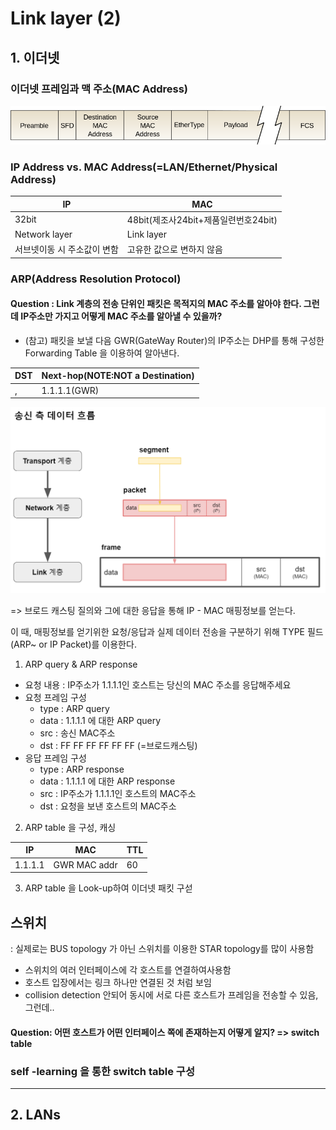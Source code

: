 # Link layer (2)

## 1. 이더넷

### 이더넷 프레임과 맥 주소(MAC Address)

![이미지](./image/ethernet_frame.png)

### IP Address vs. MAC Address(=LAN/Ethernet/Physical Address)

|IP | MAC|
|---|----|
|32bit|48bit(제조사24bit+제품일련번호24bit)|
|Network layer|Link layer|
|서브넷이동 시 주소값이 변함|고유한 값으로 변하지 않음|

### ARP(Address Resolution Protocol)

#### Question : Link 계층의 전송 단위인 패킷은 목적지의 MAC 주소를 알아야 한다. 그런데 IP주소만 가지고 어떻게 MAC 주소를 알아낼 수 있을까?

* (참고) 패킷을 보낼 다음 GWR(GateWay Router)의 IP주소는 DHP를 통해 구성한 Forwarding Table 을 이용하여 알아낸다.

|DST|Next-hop(NOTE:NOT a Destination)|
|---|------------------------|
|,|1.1.1.1(GWR)|

![이미지](./image/data_flow.PNG)

=> 브로드 캐스팅 질의와 그에 대한 응답을 통해 IP - MAC 매핑정보를 얻는다.

이 때, 매핑정보를 얻기위한 요청/응답과 실제 데이터 전송을 구분하기 위해 TYPE 필드(ARP~ or IP Packet)를 이용한다.

1. ARP query & ARP response
  * 요청 내용 : IP주소가 1.1.1.1인 호스트는 당신의 MAC 주소를 응답해주세요
  * 요청 프레임 구성
    * type : ARP query
    * data : 1.1.1.1 에 대한 ARP query
    * src : 송신 MAC주소
    * dst : FF FF FF FF FF FF (=브로드캐스팅)
  * 응답 프레임 구성
    * type : ARP response
    * data : 1.1.1.1 에 대한 ARP response
    * src : IP주소가 1.1.1.1인 호스트의 MAC주소
    * dst : 요청을 보낸 호스트의 MAC주소
  
2. ARP table 을 구성, 캐싱

  |IP|MAC|TTL|
  |---|---|---|
  |1.1.1.1|GWR MAC addr|60|
  
3. ARP table 을 Look-up하여 이더넷 패킷 구섣

## 스위치
: 실제로는 BUS topology 가 아닌 스위치를 이용한 STAR topology를 많이 사용함

* 스위치의 여러 인터페이스에 각 호스트를 연결하여사용함
* 호스트 입장에서는 링크 하나만 연결된 것 처럼 보임
*  collision detection 안되어 동시에 서로 다른 호스트가 프레임을 전송할 수 있음, 그런데..

#### Question: 어떤 호스트가 어떤 인터페이스 쪽에 존재하는지 어떻게 알지? => switch table

### self -learning 을 통한 switch table 구성


---

## 2. LANs
